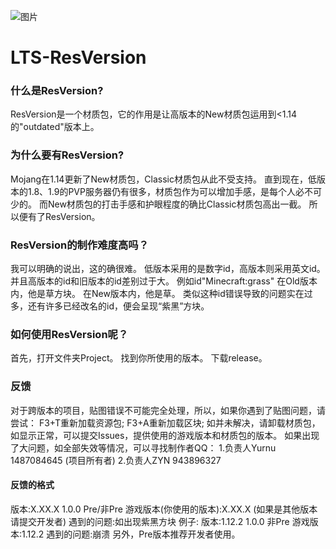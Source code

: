 ![图片](https://user-images.githubusercontent.com/93127461/196017628-927d16ae-9b16-44cc-97e7-dadc2b3ac757.png)
# LTS-ResVersion
### 什么是ResVersion?
ResVersion是一个材质包，它的作用是让高版本的New材质包运用到<1.14的"outdated"版本上。
### 为什么要有ResVersion?
Mojang在1.14更新了New材质包，Classic材质包从此不受支持。
直到现在，低版本的1.8、1.9的PVP服务器仍有很多，材质包作为可以增加手感，是每个人必不可少的。
而New材质包的打击手感和护眼程度的确比Classic材质包高出一截。
所以便有了ResVersion。
### ResVersion的制作难度高吗？
我可以明确的说出，这的确很难。
低版本采用的是数字id，高版本则采用英文id。
并且高版本的id和旧版本的id差别过于大。
例如id"Minecraft:grass"
在Old版本内，他是草方块。
在New版本内，他是草。
类似这种id错误导致的问题实在过多，还有许多已经改名的id，便会呈现“紫黑”方块。
### 如何使用ResVersion呢？
首先，打开文件夹Project。
找到你所使用的版本。
下载release。
### 反馈
对于跨版本的项目，贴图错误不可能完全处理，所以，如果你遇到了贴图问题，请尝试：
F3+T重新加载资源包;
F3+A重新加载区块;
如并未解决，请卸载材质包，如显示正常，可以提交Issues，提供使用的游戏版本和材质包的版本。
如果出现了大问题，如全部失效等情况，可以寻找制作者QQ：
1.负责人Yurnu 1487084645 (项目所有者)
2.负责人ZYN 943896327
#### 反馈的格式
版本:X.XX.X 1.0.0 Pre/非Pre
游戏版本(你使用的版本):X.XX.X (如果是其他版本请提交开发者)
遇到的问题:如出现紫黑方块
例子:
版本:1.12.2 1.0.0 非Pre
游戏版本:1.12.2
遇到的问题:崩溃
另外，Pre版本推荐开发者使用。


